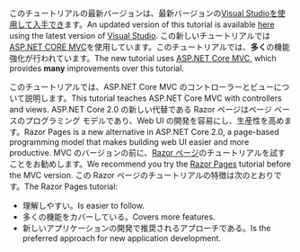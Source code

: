 <span data-ttu-id="e8e9c-101">このチュートリアルの最新バージョンは、最新バージョンの[Visual Studio](https://visualstudio.microsoft.com/)[を使用して入手でき](https://docs.microsoft.com/aspnet/core/tutorials/first-mvc-app/start-mvc)ます。</span><span class="sxs-lookup"><span data-stu-id="e8e9c-101">An updated version of this tutorial is available [here](https://docs.microsoft.com/aspnet/core/tutorials/first-mvc-app/start-mvc) using the latest version of [Visual Studio](https://visualstudio.microsoft.com/).</span></span> <span data-ttu-id="e8e9c-102">この新しいチュートリアルでは[ASP.NET CORE MVC](https://docs.microsoft.com/aspnet/core/mvc/)を使用しています。このチュートリアルでは、**多く**の機能強化が行われています。</span><span class="sxs-lookup"><span data-stu-id="e8e9c-102">The new tutorial uses [ASP.NET Core MVC](https://docs.microsoft.com/aspnet/core/mvc/), which provides **many** improvements over this tutorial.</span></span>

<span data-ttu-id="e8e9c-103">このチュートリアルでは、ASP.NET Core MVC のコントローラーとビューについて説明します。</span><span class="sxs-lookup"><span data-stu-id="e8e9c-103">This tutorial teaches ASP.NET Core MVC with controllers and views.</span></span> <span data-ttu-id="e8e9c-104">ASP.NET Core 2.0 の新しい代替である Razor ページはページ ベースのプログラミング モデルであり、Web UI の開発を容易にし、生産性を高めます。</span><span class="sxs-lookup"><span data-stu-id="e8e9c-104">Razor Pages is a new alternative in ASP.NET Core 2.0, a page-based programming model that makes building web UI easier and more productive.</span></span> <span data-ttu-id="e8e9c-105">MVC のバージョンの前に、[Razor ページ](https://docs.microsoft.com/aspnet/core/mvc/razor-pages)のチュートリアルを試すことをお勧めします。</span><span class="sxs-lookup"><span data-stu-id="e8e9c-105">We recommend you try the [Razor Pages](https://docs.microsoft.com/aspnet/core/mvc/razor-pages) tutorial before the MVC version.</span></span> <span data-ttu-id="e8e9c-106">この Razor ページのチュートリアルの特徴は次のとおりです。</span><span class="sxs-lookup"><span data-stu-id="e8e9c-106">The Razor Pages tutorial:</span></span>

* <span data-ttu-id="e8e9c-107">理解しやすい。</span><span class="sxs-lookup"><span data-stu-id="e8e9c-107">Is easier to follow.</span></span>
* <span data-ttu-id="e8e9c-108">多くの機能をカバーしている。</span><span class="sxs-lookup"><span data-stu-id="e8e9c-108">Covers more features.</span></span>
* <span data-ttu-id="e8e9c-109">新しいアプリケーションの開発で推奨されるアプローチである。</span><span class="sxs-lookup"><span data-stu-id="e8e9c-109">Is the preferred approach for new application development.</span></span>
